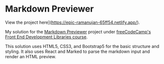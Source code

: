 # Markdown Previewer

View the project here](https://epic-ramanujan-65ff54.netlify.app/).

My solution for the [Markdown Previewer](https://www.freecodecamp.org/learn/front-end-libraries/front-end-libraries-projects/build-a-markdown-previewer) project under [freeCodeCamp's Front End Development Libraries course](https://www.freecodecamp.org/learn/front-end-libraries/front-end-libraries-projects/). 

This solution uses HTML5, CSS3, and Bootstrap5 for the basic structure and styling. It also uses React and Marked to parse the markdown input and render an HTML preview.